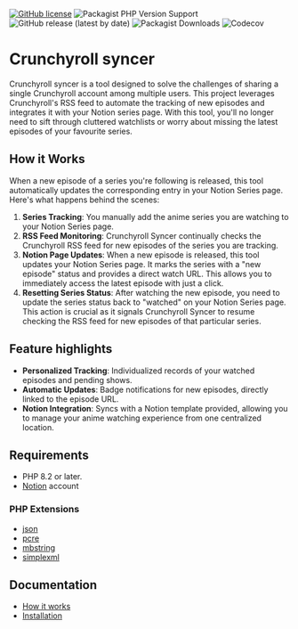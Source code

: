 [![GitHub license](https://img.shields.io/github/license/samihsoylu/crunchyroll-syncer?style=for-the-badge)](https://github.com/samihsoylu/youtrack-api-php/blob/master/LICENSE)
![Packagist PHP Version Support](https://img.shields.io/packagist/php-v/samihsoylu/crunchyroll-syncer?style=for-the-badge)
![GitHub release (latest by date)](https://img.shields.io/github/v/release/samihsoylu/crunchyroll-syncer?label=stable&style=for-the-badge)
![Packagist Downloads](https://img.shields.io/packagist/dt/samihsoylu/crunchyroll-syncer?style=for-the-badge)
![Codecov](https://img.shields.io/codecov/c/github/samihsoylu/crunchyroll-syncer?style=for-the-badge)

# Crunchyroll syncer
Crunchyroll syncer is a tool designed to solve the challenges of sharing a single Crunchyroll account among multiple users. This project leverages Crunchyroll's RSS feed to automate the tracking of new episodes and integrates it with your Notion series page. With this tool, you'll no longer need to sift through cluttered watchlists or worry about missing the latest episodes of your favourite series.

## How it Works
When a new episode of a series you're following is released, this tool automatically updates the corresponding entry in your Notion Series page. Here's what happens behind the scenes:

1. **Series Tracking**: You manually add the anime series you are watching to your Notion Series page.
2. **RSS Feed Monitoring**: Crunchyroll Syncer continually checks the Crunchyroll RSS feed for new episodes of the series you are tracking.
3. **Notion Page Updates**: When a new episode is released, this tool updates your Notion Series page. It marks the series with a "new episode" status and provides a direct watch URL. This allows you to immediately access the latest episode with just a click.
4. **Resetting Series Status**: After watching the new episode, you need to update the series status back to "watched" on your Notion Series page. This action is crucial as it signals Crunchyroll Syncer to resume checking the RSS feed for new episodes of that particular series.


## Feature highlights
* **Personalized Tracking**: Individualized records of your watched episodes and pending shows.
* **Automatic Updates**: Badge notifications for new episodes, directly linked to the episode URL.
* **Notion Integration**: Syncs with a Notion template provided, allowing you to manage your anime watching experience from one centralized location.

## Requirements
* PHP 8.2 or later.
* [Notion](https://www.notion.so/) account

### PHP Extensions
* [json](https://www.php.net/manual/en/book.json.php)
* [pcre](https://www.php.net/manual/en/book.pcre)
* [mbstring](https://www.php.net/manual/en/book.mbstring.php)
* [simplexml](https://www.php.net/manual/en/book.simplexml.php)

## Documentation
* [How it works](https://samihsoylu.notion.site/How-it-works-a4564e085479494dae53a89546458677)
* [Installation](https://samihsoylu.notion.site/Installation-becc6a2b08cc41ff86037c584e91e122)

